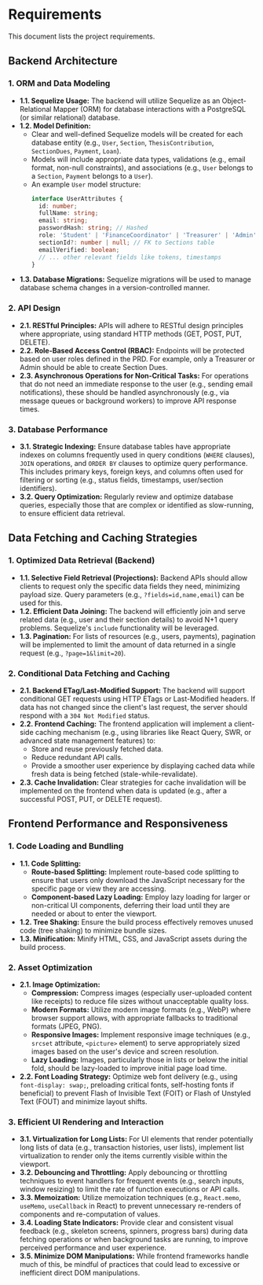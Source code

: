 # Requirements

This document lists the project requirements. 

## Backend Architecture

### 1. ORM and Data Modeling
*   **1.1. Sequelize Usage:** The backend will utilize Sequelize as an Object-Relational Mapper (ORM) for database interactions with a PostgreSQL (or similar relational) database.
*   **1.2. Model Definition:**
    *   Clear and well-defined Sequelize models will be created for each database entity (e.g., `User`, `Section`, `ThesisContribution`, `SectionDues`, `Payment`, `Loan`).
    *   Models will include appropriate data types, validations (e.g., email format, non-null constraints), and associations (e.g., `User` belongs to a `Section`, `Payment` belongs to a `User`).
    *   An example `User` model structure:
        ```typescript
        interface UserAttributes {
          id: number;
          fullName: string;
          email: string;
          passwordHash: string; // Hashed
          role: 'Student' | 'FinanceCoordinator' | 'Treasurer' | 'Admin';
          sectionId?: number | null; // FK to Sections table
          emailVerified: boolean;
          // ... other relevant fields like tokens, timestamps
        }
        ```
*   **1.3. Database Migrations:** Sequelize migrations will be used to manage database schema changes in a version-controlled manner.

### 2. API Design
*   **2.1. RESTful Principles:** APIs will adhere to RESTful design principles where appropriate, using standard HTTP methods (GET, POST, PUT, DELETE).
*   **2.2. Role-Based Access Control (RBAC):** Endpoints will be protected based on user roles defined in the PRD. For example, only a Treasurer or Admin should be able to create Section Dues.
*   **2.3. Asynchronous Operations for Non-Critical Tasks:** For operations that do not need an immediate response to the user (e.g., sending email notifications), these should be handled asynchronously (e.g., via message queues or background workers) to improve API response times.

### 3. Database Performance
*   **3.1. Strategic Indexing:** Ensure database tables have appropriate indexes on columns frequently used in query conditions (`WHERE` clauses), `JOIN` operations, and `ORDER BY` clauses to optimize query performance. This includes primary keys, foreign keys, and columns often used for filtering or sorting (e.g., status fields, timestamps, user/section identifiers).
*   **3.2. Query Optimization:** Regularly review and optimize database queries, especially those that are complex or identified as slow-running, to ensure efficient data retrieval.

## Data Fetching and Caching Strategies

### 1. Optimized Data Retrieval (Backend)
*   **1.1. Selective Field Retrieval (Projections):** Backend APIs should allow clients to request only the specific data fields they need, minimizing payload size. Query parameters (e.g., `?fields=id,name,email`) can be used for this.
*   **1.2. Efficient Data Joining:** The backend will efficiently join and serve related data (e.g., user and their section details) to avoid N+1 query problems. Sequelize's `include` functionality will be leveraged.
*   **1.3. Pagination:** For lists of resources (e.g., users, payments), pagination will be implemented to limit the amount of data returned in a single request (e.g., `?page=1&limit=20`).

### 2. Conditional Data Fetching and Caching
*   **2.1. Backend ETag/Last-Modified Support:** The backend will support conditional GET requests using HTTP ETags or Last-Modified headers. If data has not changed since the client's last request, the server should respond with a `304 Not Modified` status.
*   **2.2. Frontend Caching:** The frontend application will implement a client-side caching mechanism (e.g., using libraries like React Query, SWR, or advanced state management features) to:
    *   Store and reuse previously fetched data.
    *   Reduce redundant API calls.
    *   Provide a smoother user experience by displaying cached data while fresh data is being fetched (stale-while-revalidate).
*   **2.3. Cache Invalidation:** Clear strategies for cache invalidation will be implemented on the frontend when data is updated (e.g., after a successful POST, PUT, or DELETE request).

## Frontend Performance and Responsiveness

### 1. Code Loading and Bundling
*   **1.1. Code Splitting:**
    *   **Route-based Splitting:** Implement route-based code splitting to ensure that users only download the JavaScript necessary for the specific page or view they are accessing.
    *   **Component-based Lazy Loading:** Employ lazy loading for larger or non-critical UI components, deferring their load until they are needed or about to enter the viewport.
*   **1.2. Tree Shaking:** Ensure the build process effectively removes unused code (tree shaking) to minimize bundle sizes.
*   **1.3. Minification:** Minify HTML, CSS, and JavaScript assets during the build process.

### 2. Asset Optimization
*   **2.1. Image Optimization:**
    *   **Compression:** Compress images (especially user-uploaded content like receipts) to reduce file sizes without unacceptable quality loss.
    *   **Modern Formats:** Utilize modern image formats (e.g., WebP) where browser support allows, with appropriate fallbacks to traditional formats (JPEG, PNG).
    *   **Responsive Images:** Implement responsive image techniques (e.g., `srcset` attribute, `<picture>` element) to serve appropriately sized images based on the user's device and screen resolution.
    *   **Lazy Loading:** Images, particularly those in lists or below the initial fold, should be lazy-loaded to improve initial page load time.
*   **2.2. Font Loading Strategy:** Optimize web font delivery (e.g., using `font-display: swap;`, preloading critical fonts, self-hosting fonts if beneficial) to prevent Flash of Invisible Text (FOIT) or Flash of Unstyled Text (FOUT) and minimize layout shifts.

### 3. Efficient UI Rendering and Interaction
*   **3.1. Virtualization for Long Lists:** For UI elements that render potentially long lists of data (e.g., transaction histories, user lists), implement list virtualization to render only the items currently visible within the viewport.
*   **3.2. Debouncing and Throttling:** Apply debouncing or throttling techniques to event handlers for frequent events (e.g., search inputs, window resizing) to limit the rate of function executions or API calls.
*   **3.3. Memoization:** Utilize memoization techniques (e.g., `React.memo`, `useMemo`, `useCallback` in React) to prevent unnecessary re-renders of components and re-computation of values.
*   **3.4. Loading State Indicators:** Provide clear and consistent visual feedback (e.g., skeleton screens, spinners, progress bars) during data fetching operations or when background tasks are running, to improve perceived performance and user experience.
*   **3.5. Minimize DOM Manipulations:** While frontend frameworks handle much of this, be mindful of practices that could lead to excessive or inefficient direct DOM manipulations.
